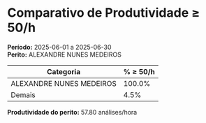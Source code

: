 # Comparativo de Produtividade ≥ 50/h

**Período:** 2025-06-01 a 2025-06-30  
**Perito:** ALEXANDRE NUNES MEDEIROS

| Categoria | % ≥ 50/h |
|-----------|-------------------|
| ALEXANDRE NUNES MEDEIROS | 100.0% |
| Demais    | 4.5% |

**Produtividade do perito:** 57.80 análises/hora
